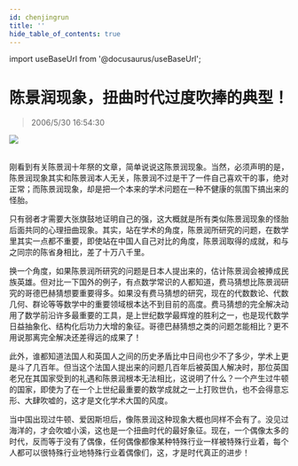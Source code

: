 ```yaml
---
id: chenjingrun
title: ''
hide_table_of_contents: true
---
```


import useBaseUrl from '@docusaurus/useBaseUrl';

# 陈景润现象，扭曲时代过度吹捧的典型！

> 2006/5/30 16:54:30

<div style={{textAlign: 'center'}}>
<img src={useBaseUrl('https://gateway.ipfscdn.io/ipfs/QmXSnds2BF97yuZwYAMLwrpjQcuPcm22WGsFmBJfWFTEUM/essays/chenjingrun/1.jpeg')} /><br/><br/>
</div>

刚看到有关陈景润十年祭的文章，简单说说这陈景润现象。当然，必须声明的是，陈景润现象其实和陈景润本人无关，陈景润不过是干了一件自己喜欢干的事，绝对正常；而陈景润现象，却是把一个本来的学术问题在一种不健康的氛围下搞出来的怪胎。
 
只有弱者才需要大张旗鼓地证明自己的强，这大概就是所有类似陈景润现象的怪胎后面共同的心理扭曲现象。其实，站在学术的角度，陈景润所研究的问题，在数学里其实一点都不重要，即使站在中国人自己对比的角度，陈景润取得的成就，和与之同宗的陈省身相比，差了十万八千里。
 
换一个角度，如果陈景润所研究的问题是日本人提出来的，估计陈景润会被捧成民族英雄。但对比一下国外的例子，有点数学常识的人都知道，费马猜想比陈景润研究的哥德巴赫猜想要重要得多。如果没有费马猜想的研究，现在的代数数论、代数几何、群论等等数学中的重要领域根本达不到目前的高度。费马猜想的完全解决动用了数学前沿许多最重要的工具，是上世纪数学最辉煌的胜利之一，也是现代数学日益抽象化、结构化后功力大增的象征。哥德巴赫猜想之类的问题怎能相比？更不用说那离完全解决还差得远的成果了！
 
此外，谁都知道法国人和英国人之间的历史矛盾比中日间也少不了多少，学术上更是斗了几百年。但当这个法国人提出来的问题几百年后被英国人解决时，那位英国老兄在其国家受到的礼遇和陈景润根本无法相比，这说明了什么？一个产生过牛顿的国家，即使为了在一个上世纪最重要的数学成就之一上打败世仇，也不会得意忘形、大肆吹嘘的，这才是文化学术大国的风度。
 
当中国出现过牛顿、爱因斯坦后，像陈景润这种现象大概也同样不会有了。没见过海洋的，才会吹嘘小溪，这也是一个扭曲时代的最好象征。现在，一个偶像太多的时代，反而等于没有了偶像，任何偶像都像某种特殊行业一样被特殊行业着，每个人都可以很特殊行业地特殊行业着偶像们，这，才是时代真正的进步！